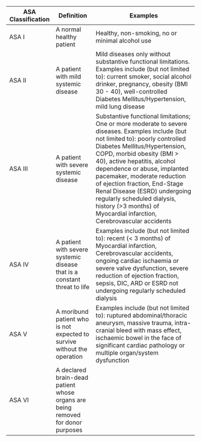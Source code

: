 

| ASA Classification | Definition | Examples |
| --- | --- | --- |
| ASA I | A normal healthy patient | Healthy, non\-smoking, no or minimal alcohol use |
| ASA II | A patient with mild systemic disease | Mild diseases only without substantive functional limitations. Examples include (but not limited to): current smoker, social alcohol drinker, pregnancy, obesity (BMI 30 \- 40\), well\-controlled Diabetes Mellitus/Hypertension, mild lung disease |
| ASA III | A patient with severe systemic disease | Substantive functional limitations; One or more moderate to severe diseases. Examples include (but not limited to): poorly controlled Diabetes Mellitus/Hypertension, COPD, morbid obesity (BMI \> 40\), active hepatitis, alcohol dependence or abuse, implanted pacemaker, moderate reduction of ejection fraction, End\-Stage Renal Disease (ESRD) undergoing regularly scheduled dialysis, history (\>3 months) of Myocardial infarction, Cerebrovascular accidents |
| ASA IV | A patient with severe systemic disease that is a constant threat to life | Examples include (but not limited to): recent (\< 3 months) of Myocardial infarction, Cerebrovascular accidents, ongoing cardiac ischaemia or severe valve dysfunction, severe reduction of ejection fraction, sepsis, DIC, ARD or ESRD not undergoing regularly scheduled dialysis |
| ASA V | A moribund patient who is not expected to survive without the operation | Examples include (but not limited to): ruptured abdominal/thoracic aneurysm, massive trauma, intra\-cranial bleed with mass effect, ischaemic bowel in the face of significant cardiac pathology or multiple organ/system dysfunction |
| ASA VI | A declared brain\-dead patient whose organs are being removed for donor purposes |  |

